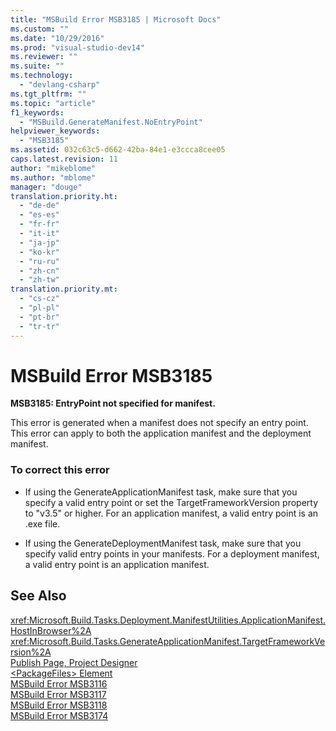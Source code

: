 ```yaml
---
title: "MSBuild Error MSB3185 | Microsoft Docs"
ms.custom: ""
ms.date: "10/29/2016"
ms.prod: "visual-studio-dev14"
ms.reviewer: ""
ms.suite: ""
ms.technology: 
  - "devlang-csharp"
ms.tgt_pltfrm: ""
ms.topic: "article"
f1_keywords: 
  - "MSBuild.GenerateManifest.NoEntryPoint"
helpviewer_keywords: 
  - "MSB3185"
ms.assetid: 032c63c5-d662-42ba-84e1-e3ccca8cee05
caps.latest.revision: 11
author: "mikeblome"
ms.author: "mblome"
manager: "douge"
translation.priority.ht: 
  - "de-de"
  - "es-es"
  - "fr-fr"
  - "it-it"
  - "ja-jp"
  - "ko-kr"
  - "ru-ru"
  - "zh-cn"
  - "zh-tw"
translation.priority.mt: 
  - "cs-cz"
  - "pl-pl"
  - "pt-br"
  - "tr-tr"
---
```

# MSBuild Error MSB3185
**MSB3185: EntryPoint not specified for manifest.**  
  
 This error is generated when a manifest does not specify an entry point. This error can apply to both the application manifest and the deployment manifest.  
  
### To correct this error  
  
-   If using the GenerateApplicationManifest task, make sure that you specify a valid entry point or set the TargetFrameworkVersion property to "v3.5" or higher. For an application manifest, a valid entry point is an .exe file.  
  
-   If using the GenerateDeploymentManifest task, make sure that you specify valid entry points in your manifests. For a deployment manifest, a valid entry point is an application manifest.  
  
## See Also  
 <xref:Microsoft.Build.Tasks.Deployment.ManifestUtilities.ApplicationManifest.HostInBrowser%2A>   
 <xref:Microsoft.Build.Tasks.GenerateApplicationManifest.TargetFrameworkVersion%2A>   
 [Publish Page, Project Designer](../ide/reference/publish-page-project-designer.md)   
 [\<PackageFiles> Element](../deployment/packagefiles-element-bootstrapper.md)   
 [MSBuild Error MSB3116](../misc/msbuild-error-msb3116.md)   
 [MSBuild Error MSB3117](../misc/msbuild-error-msb3117.md)   
 [MSBuild Error MSB3118](../misc/msbuild-error-msb3118.md)   
 [MSBuild Error MSB3174](../misc/msbuild-error-msb3174.md)